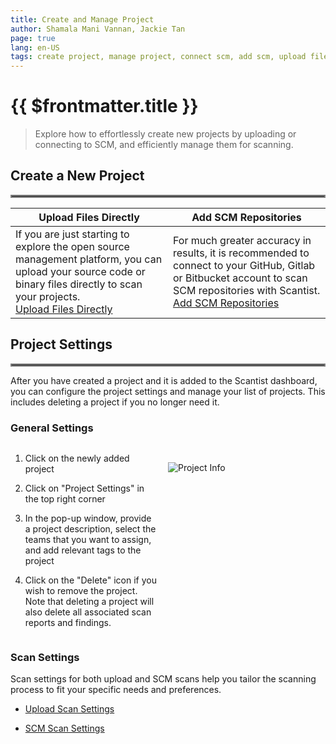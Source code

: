 ```yaml
---
title: Create and Manage Project
author: Shamala Mani Vannan, Jackie Tan
page: true
lang: en-US
tags: create project, manage project, connect scm, add scm, upload file directly
---
```

<ClientOnly>

# {{ $frontmatter.title }}

> Explore how to effortlessly create new projects by uploading or connecting to SCM, and efficiently manage them for scanning.

## Create a New Project

<hr style="border:2px solid gray" />

<table>
    <thead>
        <th width="50%">Upload Files Directly</th>
        <th width="50%">Add SCM Repositories</th>
    </thead>
    <tbody>
        <tr>
            <td>
            If you are just starting to explore the open source management platform, you can upload your source code or binary files directly to scan your projects.
            <br />
            <a href="./Upload-Files-Directly">Upload Files Directly</a>
            </td>
            <td>
            For much greater accuracy in results, it is recommended to connect to your GitHub, Gitlab or Bitbucket account to scan SCM repositories with Scantist.
            <br />
            <a href="./Add-SCM-Repositories">Add SCM Repositories</a>
            </td>
        </tr>
    </tbody>
</table>

## Project Settings

<hr style="border:2px solid gray" />

After you have created a project and it is added to the Scantist dashboard, you can configure the project settings and manage your list of projects. This includes deleting a project if you no longer need it. 

### General Settings

<div style="display: flex;">
<div style="flex: 1;">

1. Click on the newly added project

2. Click on "Project Settings" in the top right corner

3. In the pop-up window, provide a project description, select the teams that you want to assign, and add relevant tags to the project

4. Click on the "Delete" icon if you wish to remove the project. Note that deleting a project will also delete all associated scan reports and findings. 

</div>
<div style="flex: 1; margin: 15px;">

![Project Info](/images/Create-and-Manage-Project/Create-and-Manage-Project-1.png)

</div>
</div>

### Scan Settings

Scan settings for both upload and SCM scans help you tailor the scanning process to fit your specific needs and preferences. 

- [Upload Scan Settings](../Trigger-Scan/Upload-Scan-Settings)

- [SCM Scan Settings](../Trigger-Scan/SCM-Scan-Settings)

</ClientOnly>